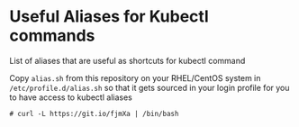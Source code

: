 # Useful Aliases for Kubectl commands

List of aliases that are useful as shortcuts for kubectl command

Copy `alias.sh` from this repository on your RHEL/CentOS system in `/etc/profile.d/alias.sh` so that it gets sourced in your login profile for you to have access to kubectl aliases

```console
# curl -L https://git.io/fjmXa | /bin/bash
```
